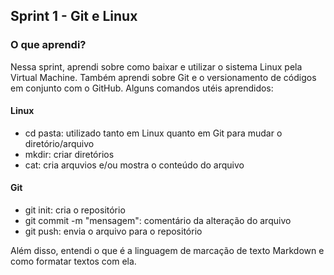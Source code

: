 ##   Sprint 1 - Git e Linux 

### O que aprendi? ###
<p>

Nessa sprint, aprendi sobre como baixar e utilizar o sistema Linux pela Virtual Machine. Também aprendi sobre Git e o versionamento de códigos em conjunto com o GitHub. Alguns comandos utéis aprendidos:

#### Linux ####
 * cd pasta: utilizado tanto em Linux quanto em Git para mudar o diretório/arquivo
 * mkdir: criar diretórios 
 * cat: cria arquvios e/ou mostra o conteúdo do arquivo
 
 #### Git ####
 * git init: cria o repositório 
 * git commit -m "mensagem": comentário da alteração do arquivo
 * git push: envia o arquivo para o repositório

Além disso, entendi o que é a linguagem de marcação de texto Markdown e como formatar textos com ela. 

 </p>